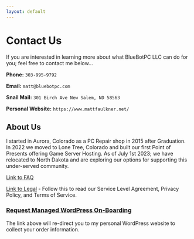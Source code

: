 ```yaml
---
layout: default
---
```

# Contact Us

If you are interested in learning more about what BlueBotPC LLC can do for you; feel free to contact me below...

**Phone:** ```303-995-9792```

**Email:** ```matt@bluebotpc.com```

**Snail Mail:** ```301 Birch Ave New Salem, ND 58563```

**Personal Website:** ```https://www.mattfaulkner.net/```

## About Us

I started in Aurora, Colorado as a PC Repair shop in 2015 after Graduation. In 2022 we moved to Lone Tree, Colorado and built our first Point of Presents offering Game Server Hosting. As of July 1st 2023; we have relocated to North Dakota and are exploring our options for supporting this under-served community.

[Link to FAQ](https://www.bluebotpc.com/pages/faq)

[Link to Legal](https://www.bluebotpc.com/pages/legal/legal) - Follow this to read our Service Level Agreement, Privacy Policy, and Terms of Service.

### [Request Managed WordPress On-Boarding](https://www.mattfaulkner.net/bluebotpc/)

The link above will re-direct you to my personal WordPress website to collect your order information.
